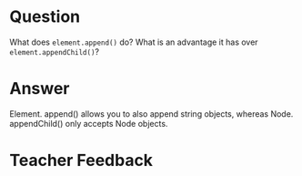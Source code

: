 # Question

What does `element.append()` do? What is an advantage it has over `element.appendChild()`?

# Answer
Element. append() allows you to also append string objects, whereas Node. appendChild() only accepts Node objects.

# Teacher Feedback